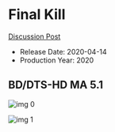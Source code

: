 # Final Kill

[Discussion Post](https://www.avsforum.com/threads/bass-eq-for-filtered-movies.2995212/post-59495618)

* Release Date: 2020-04-14
* Production Year: 2020

## BD/DTS-HD MA 5.1

![img 0](https://i.imgur.com/NJcfl6D.jpg)

![img 1](https://i.imgur.com/bzteZvc.png)

